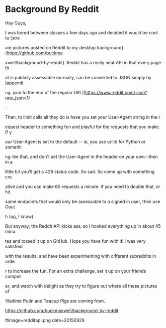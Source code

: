 
# Background By Reddit

Hey Guys,

I was bored between classes a few days ago and decided it would be cool to [stre













































am pictures posted on Reddit to my desktop background](https://github.com/buckma













































xwell/background-by-reddit).  Reddit has a really neat API in that every page th













































at is publicly assessable normally, can be converted to JSON  simply by [appendi













































ng .json to the end of the regular URL](https://www.reddit.com/.json?raw_json=1)













































.

Then, to limit calls all they do is have you set your User-Agent string in the r













































equest header to something fun and playful for the requests that you make.  If y













































our User-Agent is set to the default -- ie, you use urllib for Python or somethi













































ng like that, and don't set the User-Agent in the header on your own--then in a 













































little bit you'll get a 429 status code.  So sad.  So come up with something cre













































ative and you can make 60 requests a minute.  If you need to double that, or hit













































 some endpoints that would only be assessable to a signed in user, then use Oaut













































h (ug, I know).

But anyway, the Reddit API kicks ass, so I hooked everything up in about 45 minu













































tes and tossed it up on GitHub.  Hope you have fun with it! I was very satisfied













































 with the results, and have been experimenting with different subreddits in orde













































r to increase the fun.  For an extra challenge, set it up on your friends comput













































er, and watch with delight as they try to figure out where all these pictures of













































 Vladimir Putin and Teacup Pigs are coming from.

https://github.com/buckmaxwell/background-by-reddit

ftimage=redditapi.png
date=20150929